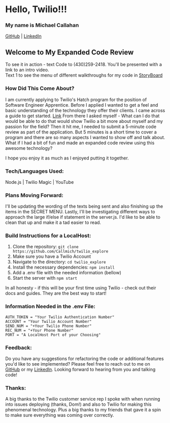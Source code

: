 # Hello, Twilio!!!

### My name is Michael Callahan
[GitHub](https://github.com/Callmich) | [LinkedIn](https://www.linkedin.com/in/michael-callahan-webdev/)

## Welcome to My Expanded Code Review
To see it in action - text Code to (430)259-2418. You'll be presented with a link to an intro video.<br/> 
Text 1 to see the menu of different walkthroughs for my code in [StoryBoard](https://github.com/Callmich/storyboard)

### How Did This Come About?
I am currently applying to Twilio's Hatch program for the position of Software Engineer Apprentice. Before I applied I wanted to get a feel and basic understanding of the technology they offer their clients. I came across a guide to get started. [Link](https://www.twilio.com/docs/sms)
From there I asked myself - What can I do that would be able to do that would show Twilio a bit more about myself and my passion for the field? Then it hit me, I needed to submit a 5-minute code review as part of the application. But 5 minutes is a short time to cover a program and there are so many aspects I wanted to show off and talk about. What if I had a bit of fun and made an expanded code review using this awesome technology?

I hope you enjoy it as much as I enjoyed putting it together.

### Tech/Languages Used:
Node.js | Twilio Magic | YouTube

### Plans Moving Forward:
I'll be updating the wording of the texts being sent and also finishing up the items in the SECRET MENU. Lastly, I'll be investigating different ways to approach the large if/else if statement in the server.js. I'd like to be able to clean that up and make it a tad easier to read.

### Build Instructions for a LocalHost:
1. Clone the repository: `git clone https://github.com/Callmich/twilio_explore`
2. Make sure you have a Twilio Account
3. Navigate to the directory: `cd twilio_explore`
4. Install the necessary dependencies: `npm install`
5. Add a .env file with the needed information (bellow)
6. Start the server with `npm start`

In all honesty - if this will be your first time using Twilio - check out their docs and guides. They are the best way to start!

### Information Needed in the .env File:
`AUTH_TOKEN = "Your Twilio Authentication Number"`<br/>
`ACCOUNT = "Your Twilio Account Number"`<br/>
`SEND_NUM = "+Your Twilio Phone Number"`<br/>
`REC_NUM = "+Your Phone Number"`<br/>
`PORT = "A LocalHost Port of your Choosing"`<br/>


### Feedback:
Do you have any suggestions for refactoring the code or additional features you'd like to see implemented? Please feel free to reach out to me on [GitHub](https://github.com/Callmich) or my [LinkedIn](https://www.linkedin.com/in/michael-callahan-webdev/). Looking forward to hearing from you and talking code! 

### Thanks:
A big thanks to the Twilio customer service rep I spoke with when running into issues deploying (thanks, Dom!) and also to Twilio for making this phenomenal technology. Plus a big thanks to my friends that gave it a spin to make sure everything was coming over correctly. 